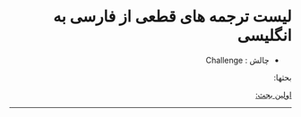 <div dir="rtl">
  
# لیست ترجمه های قطعی از فارسی به انگلیسی

- چالش : Challenge

بحثها:

[اولین بجث:](https://github.com/AlirezaInGitHub/TranslationHub/issues/1)

---

</div>
